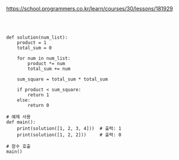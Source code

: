 https://school.programmers.co.kr/learn/courses/30/lessons/181929

<br>

</br>

```
def solution(num_list):
    product = 1
    total_sum = 0
    
    for num in num_list:
        product *= num
        total_sum += num
    
    sum_square = total_sum * total_sum
    
    if product < sum_square:
        return 1
    else:
        return 0

# 예제 사용
def main():
    print(solution([1, 2, 3, 4]))  # 출력: 1
    print(solution([1, 2, 2]))     # 출력: 0

# 함수 호출
main()
```
